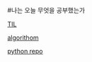 #나는 오늘 무엇을 공부했는가 


[TIL](https://github.com/ef4555/TIL/tree/master/FIL)


[algorithom](https://github.com/ef4555/TIL/tree/master/algorithm)


[python repo](https://github.com/ef4555/TIL/tree/master/python)

